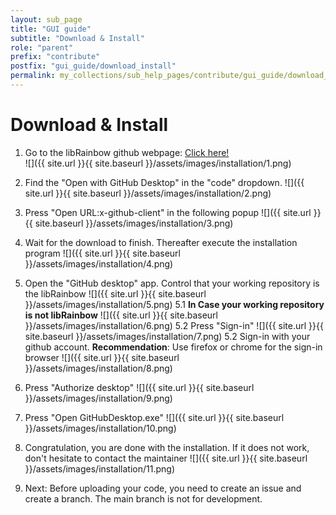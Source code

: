 ```yaml
---
layout: sub_page
title: "GUI guide"
subtitle: "Download & Install"
role: "parent"
prefix: "contribute"
postfix: "gui_guide/download_install"
permalink: my_collections/sub_help_pages/contribute/gui_guide/download_install
---
```

# Download & Install
1. Go to the libRainbow github webpage: [Click here!](https://github.com/diku-dk/libRAINBOW)  
![]({{ site.url }}{{ site.baseurl }}/assets/images/installation/1.png)
2. Find the "Open with GitHub Desktop" in the "code" dropdown.
 ![]({{ site.url }}{{ site.baseurl }}/assets/images/installation/2.png)
3. Press "Open URL:x-github-client" in the following popup
 ![]({{ site.url }}{{ site.baseurl }}/assets/images/installation/3.png)
4. Wait for the download to finish. Thereafter execute the installation 
   program
 ![]({{ site.url }}{{ site.baseurl }}/assets/images/installation/4.png)
5. Open the "GitHub desktop" app. Control that your working repository is the
   libRainbow
 ![]({{ site.url }}{{ site.baseurl }}/assets/images/installation/5.png)
    5.1 **In Case your working repository is not libRainbow** 
    ![]({{ site.url }}{{ site.baseurl }}/assets/images/installation/6.png)
    5.2 Press "Sign-in" 
    ![]({{ site.url }}{{ site.baseurl }}/assets/images/installation/7.png)
    5.2 Sign-in with your github account. **Recommendation**: Use firefox or chrome 
    for the sign-in browser
    ![]({{ site.url }}{{ site.baseurl }}/assets/images/installation/8.png)
9. Press "Authorize desktop"
 ![]({{ site.url }}{{ site.baseurl }}/assets/images/installation/9.png)
10. Press "Open GitHubDesktop.exe"
 ![]({{ site.url }}{{ site.baseurl }}/assets/images/installation/10.png)
11. Congratulation, you are done with the installation. If it does not work, don't 
hesitate to contact the maintainer
 ![]({{ site.url }}{{ site.baseurl }}/assets/images/installation/11.png)

12. Next: Before uploading your code, you need to create an issue and 
create a branch. The main branch is not for development. 